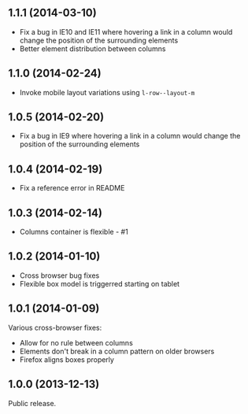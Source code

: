 ## 1.1.1 (2014-03-10)

- Fix a bug in IE10 and IE11 where hovering a link in a column would change the position of the surrounding elements
- Better element distribution between columns

## 1.1.0 (2014-02-24)

- Invoke mobile layout variations using `l-row--layout-m`

## 1.0.5 (2014-02-20)

- Fix a bug in IE9 where hovering a link in a column would change the position of the surrounding elements

## 1.0.4 (2014-02-19)

- Fix a reference error in README

## 1.0.3 (2014-02-14)

- Columns container is flexible - #1

## 1.0.2 (2014-01-10)

- Cross browser bug fixes
- Flexible box model is triggerred starting on tablet


## 1.0.1 (2014-01-09)

Various cross-browser fixes:
- Allow for no rule between columns
- Elements don't break in a column pattern on older browsers
- Firefox aligns boxes properly

## 1.0.0 (2013-12-13)

Public release.
